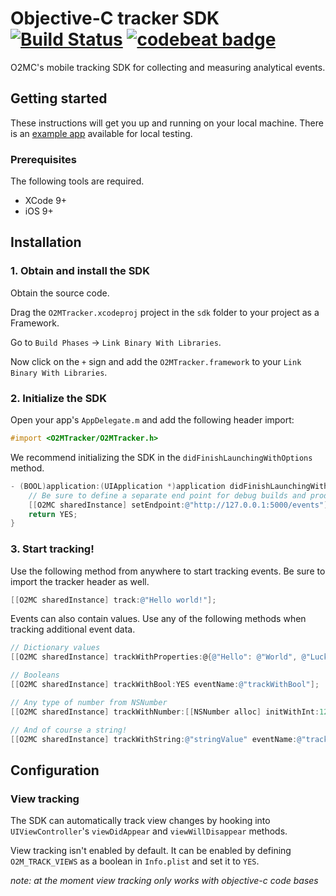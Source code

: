 # Objective-C tracker SDK [![Build Status](https://travis-ci.org/O2MC/objective-c-tracker.svg?branch=master)](https://travis-ci.org/O2MC/objective-c-tracker) [![codebeat badge](https://codebeat.co/badges/40e1ff86-dd97-45f4-a060-3ffb7df6c664)](https://codebeat.co/projects/github-com-o2mc-objective-c-tracker-master)

O2MC's mobile tracking SDK for collecting and measuring analytical events.

## Getting started

These instructions will get you up and running on your local machine. There is an [example app](app-obj-c/) available for local testing.

### Prerequisites

The following tools are required.

* XCode 9+
* iOS 9+

## Installation

### 1. Obtain and install the SDK

Obtain the source code.

Drag the `O2MTracker.xcodeproj` project in the `sdk` folder to your project as a Framework.

Go to `Build Phases` -> `Link Binary With Libraries`.


Now click on the `+` sign and add the `O2MTracker.framework` to your `Link Binary With Libraries`.


### 2. Initialize the SDK

Open your app's `AppDelegate.m` and add the following header import:

```objective-c
#import <O2MTracker/O2MTracker.h>
```

We recommend initializing the SDK in the `didFinishLaunchingWithOptions` method.

```objective-c
- (BOOL)application:(UIApplication *)application didFinishLaunchingWithOptions:(NSDictionary *)launchOptions {
    // Be sure to define a separate end point for debug builds and production builds.
    [[O2MC sharedInstance] setEndpoint:@"http://127.0.0.1:5000/events"];
    return YES;
}
```

### 3. Start tracking!

Use the following method from anywhere to start tracking events. Be sure to import the tracker header as well.

```objective-c
[[O2MC sharedInstance] track:@"Hello world!"];
```

Events can also contain values. Use any of the following methods when tracking additional event data.

```objective-c
// Dictionary values
[[O2MC sharedInstance] trackWithProperties:@{@"Hello": @"World", @"LuckyNumber": @7} eventName:@"trackWithDict"];

// Booleans
[[O2MC sharedInstance] trackWithBool:YES eventName:@"trackWithBool"];

// Any type of number from NSNumber
[[O2MC sharedInstance] trackWithNumber:[[NSNumber alloc] initWithInt:12345] eventName:@"trackWithNumber"];

// And of course a string!
[[O2MC sharedInstance] trackWithString:@"stringValue" eventName:@"trackWithString"];
```
## Configuration

### View tracking

The SDK can automatically track view changes by hooking into `UIViewController`'s `viewDidAppear` and  `viewWillDisappear` methods.

View tracking isn't enabled by default. It can be enabled by defining `O2M_TRACK_VIEWS` as a boolean in `Info.plist` and set it to `YES`.

*note: at the moment view tracking only works with objective-c code bases*
